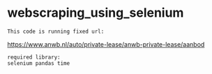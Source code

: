 # webscraping_using_selenium

```
This code is running fixed url:
```

https://www.anwb.nl/auto/private-lease/anwb-private-lease/aanbod

```
required library:
selenium pandas time
```
